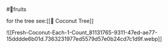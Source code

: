 #🍉fruits

for the tree see:[[🌴 Coconut Tree]]




![[Fresh-Coconut-Each-1-Count_81131765-9311-47ed-ae77-15dddde6b01d.7363231977ed5579d57e0b24cd7c1d9f.webp]]